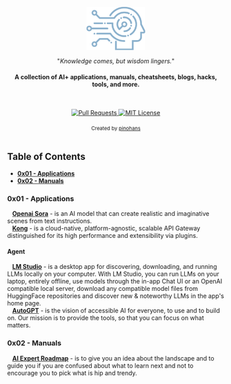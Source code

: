 <p align="center">
  <a href="https://github.com/PicoOrg/Knowledge-of-AI-Plus">
    <img src="static/img/logo.svg" style="height:100px">
  </a>
</p>

<p align="center">"<i>Knowledge comes, but wisdom lingers.</i>"</p>

<h4 align="center">A collection of AI+ applications, manuals, cheatsheets, blogs, hacks, tools, and more.</h4>

<br>

<p align="center">
  <a href="https://github.com/PicoOrg/Knowledge-of-AI-Plus/pulls">
    <img src="https://img.shields.io/badge/PRs-welcome-brightgreen.svg?longCache=true" alt="Pull Requests">
  </a>
  <a href="license.md">
    <img src="https://img.shields.io/badge/License-MIT-lightgrey.svg?longCache=true" alt="MIT License">
  </a>
</p>


<div align="center">
  <sub>Created by
  <a href="https://github.com/pinohans">pinohans</a></div>

<br>


## Table of Contents

- **[0x01 - Applications](#0x01---applications)**
- **[0x02 - Manuals](#0x02---manuals)**

### 0x01 - Applications

<p>
&nbsp;&nbsp; <a href="https://openai.com/sora"><b>Openai Sora</b></a> - is an AI model that can create realistic and imaginative scenes from text instructions.<br>
&nbsp;&nbsp; <a href="https://github.com/Kong/kong"><b>Kong</b></a> - is a cloud-native, platform-agnostic, scalable API Gateway distinguished for its high performance and extensibility via plugins.<br>
</p>

#### Agent

<p>
&nbsp;&nbsp; <a href="https://lmstudio.ai/"><b>LM Studio</b></a> - is a desktop app for discovering, downloading, and running LLMs locally on your computer. With LM Studio, you can run LLMs on your laptop, entirely offline, use models through the in-app Chat UI or an OpenAI compatible local server, download any compatible model files from HuggingFace repositories and discover new & noteworthy LLMs in the app's home page.<br>
&nbsp;&nbsp; <a href="https://github.com/Significant-Gravitas/AutoGPT"><b>AutoGPT</b></a> - is the vision of accessible AI for everyone, to use and to build on. Our mission is to provide the tools, so that you can focus on what matters.<br>
</p>


### 0x02 - Manuals

<p>
&nbsp;&nbsp; <a href="https://github.com/AMAI-GmbH/AI-Expert-Roadmap"><b>AI Expert Roadmap</b></a> - is to give you an idea about the landscape and to guide you if you are confused about what to learn next and not to encourage you to pick what is hip and trendy.<br>
</p>
